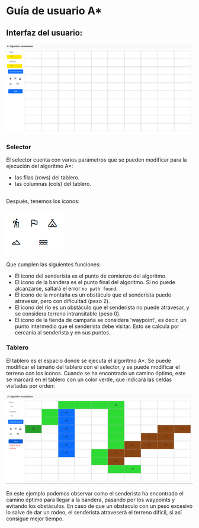# Guía de usuario A*
## Interfaz del usuario:
![user_interface](./images/userManual_01.png)

### Selector
El selector cuenta con varios parámetros que se pueden modificar para la ejecución del algoritmo A*:
- las filas (rows) del tablero.
- las columnas (cols) del tablero.
##
Después, tenemos los iconos:

![user_icons](./images/userManual_02.png)

Que cumplen las siguientes funciones:
- El icono del senderista es el punto de comienzo del algoritmo.
- El icono de la bandera es el punto final del algoritmo. Si no puede alcanzarse, saltará el error ``no path found``.
- El icono de la montaña es un obstáculo que el senderista puede atravesar, pero con dificultad (peso 2).
- El icono del río es un obstáculo que el senderista no puede atravesar, y se considera terreno intransitable (peso 0).
- El icono de la tienda de campaña se considera 'waypoint', es decir, un punto intermedio que el senderista debe visitar. Esto se calcula por cercanía al senderista y en sus puntos.

### Tablero 
El tablero es el espacio donde se ejecuta el algoritmo A*. Se puede modificar el tamaño del tablero con el selector, y se puede modificar el terreno con los iconos. Cuando se ha encontrado un camino óptimo, este se marcará en el tablero con un color verde, que indicará las celdas visitadas por orden:

![user_example](./images/userManual_03.png)

En este ejemplo podemos observar como el senderista ha encontrado el camino óptimo para llegar a la bandera, pasando por los waypoints y evitando los obstáculos. En caso de que un obstaculo con un peso excesivo lo salve de dar un rodeo, el senderista atraveserá el terreno difícil, si así consigue mejor tiempo.

